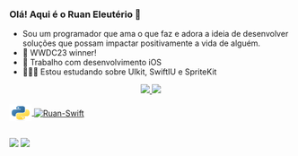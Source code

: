 ### Olá! Aqui é o Ruan Eleutério 👋

- Sou um programador que ama o que faz e adora a ideia de desenvolver soluções que possam impactar positivamente a vida de alguém.
- 🥇 WWDC23 winner! 
- 🍎 Trabalho com desenvolvimento iOS
- 👩🏻‍💻 Estou estudando sobre UIkit, SwiftIU e SpriteKit

<div align="center">

  <a href="https://github.com/RuanERGM">
  <img height="180em" src="https://github-readme-stats.vercel.app/api?username=RuanERGM&show_icons=true&theme=radical&include_all_commits=true&count_private=true"/>
  <img height="190em" src="https://github-readme-stats.vercel.app/api/top-langs/?username=RuanERGM&layout=compact&langs_count=9&theme=radical"/>
  
</div>

<div style="display: inline_block"><br>

  <img align="center" alt="Ruan-Python" height="30" width="40" src="https://raw.githubusercontent.com/devicons/devicon/master/icons/python/python-original.svg">
  <img align="center" alt="Ruan-Swift" height="30" width="40" src="https://cdn.jsdelivr.net/gh/devicons/devicon/icons/swift/swift-original.svg" />

</div>

##

<div> 

  <a href = "mailto:ruanmagalhaes161@gmail.com"><img src="https://img.shields.io/badge/-Gmail-%23333?style=for-the-badge&logo=gmail&logoColor=white" target="_blank"></a>
  <a href="www.linkedin.com/in/ruan-eleuterio" target="_blank"><img src="https://img.shields.io/badge/-LinkedIn-%230077B5?style=for-the-badge&logo=linkedin&logoColor=white" target="_blank"></a> 
 
</div>
